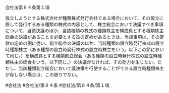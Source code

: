 会社法第８４条第１項

設立しようとする株式会社が種類株式発行会社である場合において、その設立に際して発行するある種類の株式の内容として、株主総会において決議すべき事項について、当該決議のほか、当該種類の株式の種類株主を構成員とする種類株主総会の決議があることを必要とする旨の定めがあるときは、当該事項は、その定款の定めの例に従い、創立総会の決議のほか、当該種類の設立時発行株式の設立時種類株主（ある種類の設立時発行株式の設立時株主をいう。以下この節において同じ。）を構成員とする種類創立総会（ある種類の設立時発行株式の設立時種類株主の総会をいう。以下同じ。）の決議がなければ、その効力を生じない。ただし、当該種類創立総会において議決権を行使することができる設立時種類株主が存しない場合は、この限りでない。

#会社法
#会社法/第８４条
#会社法/第８４条/第１項
